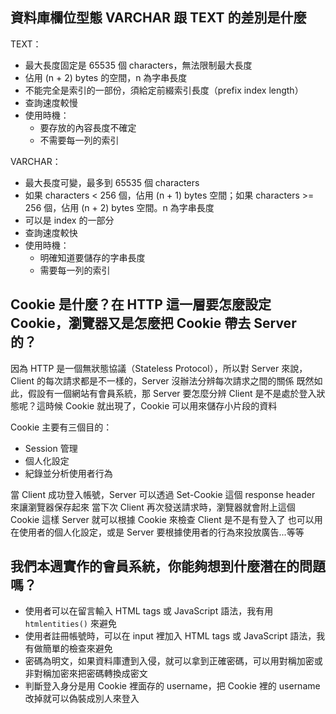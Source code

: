 ## 資料庫欄位型態 VARCHAR 跟 TEXT 的差別是什麼

TEXT：
- 最大長度固定是 65535 個 characters，無法限制最大長度
- 佔用 (n + 2) bytes 的空間，n 為字串長度
- 不能完全是索引的一部份，須給定前綴索引長度（prefix index length）
- 查詢速度較慢
- 使用時機：
  - 要存放的內容長度不確定
  - 不需要每一列的索引

VARCHAR：
- 最大長度可變，最多到 65535 個 characters
- 如果 characters < 256 個，佔用 (n + 1) bytes 空間；如果 characters >= 256 個，佔用 (n + 2) bytes 空間。n 為字串長度
- 可以是 index 的一部分
- 查詢速度較快
- 使用時機：
  - 明確知道要儲存的字串長度
  - 需要每一列的索引

## Cookie 是什麼？在 HTTP 這一層要怎麼設定 Cookie，瀏覽器又是怎麼把 Cookie 帶去 Server 的？

因為 HTTP 是一個無狀態協議（Stateless Protocol），所以對 Server 來說，Client 的每次請求都是不一樣的，Server 沒辦法分辨每次請求之間的關係
既然如此，假設有一個網站有會員系統，那 Server 要怎麼分辨 Client 是不是處於登入狀態呢？這時候 Cookie 就出現了，Cookie 可以用來儲存小片段的資料

Cookie 主要有三個目的：
- Session 管理
- 個人化設定
- 紀錄並分析使用者行為

當 Client 成功登入帳號，Server 可以透過 Set-Cookie 這個 response header 來讓瀏覽器保存起來
當下次 Client 再次發送請求時，瀏覽器就會附上這個 Cookie
這樣 Server 就可以根據 Cookie 來檢查 Client 是不是有登入了
也可以用在使用者的個人化設定，或是 Server 要根據使用者的行為來投放廣告...等等

## 我們本週實作的會員系統，你能夠想到什麼潛在的問題嗎？

- 使用者可以在留言輸入 HTML tags 或 JavaScript 語法，我有用 `htmlentities()` 來避免
- 使用者註冊帳號時，可以在 input 裡加入 HTML tags 或 JavaScript 語法，我有做簡單的檢查來避免
- 密碼為明文，如果資料庫遭到入侵，就可以拿到正確密碼，可以用對稱加密或非對稱加密來把密碼轉換成密文
- 判斷登入身分是用 Cookie 裡面存的 username，把 Cookie 裡的 username 改掉就可以偽裝成別人來登入